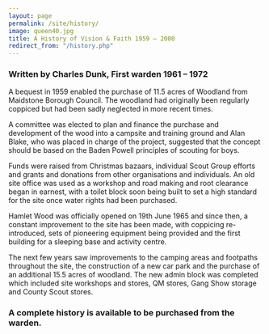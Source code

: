 ```yaml
---
layout: page
permalink: /site/history/
image: queen40.jpg
title: A History of Vision & Faith 1959 – 2000
redirect_from: "/history.php"
---
```


### Written by Charles Dunk, First warden 1961 – 1972

A bequest in 1959 enabled the purchase of 11.5 acres of Woodland from Maidstone Borough Council. The woodland had originally been regularly coppiced but had been sadly neglected in more recent times.

A committee was elected to plan and finance the purchase and development of the wood into a campsite and training ground and Alan Blake, who was placed in charge of the project, suggested that the concept should be based on the Baden Powell principles of scouting for boys.

Funds were raised from Christmas bazaars, individual Scout Group efforts and grants and donations from other organisations and individuals. An old site office was used as a workshop and road making and root clearance began in earnest, with a toilet block soon being built to set a high standard for the site once water rights had been purchased.

Hamlet Wood was officially opened on 19th June 1965 and since then, a constant improvement to the site has been made, with coppicing re-introduced, sets of pioneering equipment being provided and the first building for a sleeping base and activity centre.

The next few years saw improvements to the camping areas and footpaths throughout the site, the construction of a new car park and the purchase of an additional 15.5 acres of woodland. The new admin block was completed which included site workshops and stores, QM stores, Gang Show storage and County Scout stores.

### A complete history is available to be purchased from the warden.
